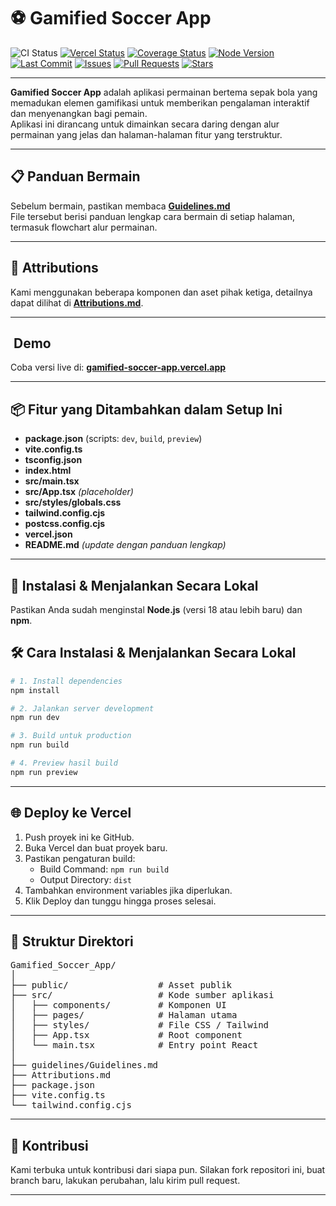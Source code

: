 # ⚽ Gamified Soccer App
![CI Status](https://github.com/b46usf/Gamified_Soccer_App/actions/workflows/ci.yml/badge.svg)
[![Vercel Status](https://img.shields.io/github/deployments/b46usf/Gamified_Soccer_App/production?label=vercel&logo=vercel)](https://gamified-soccer-app.vercel.app/)
[![Coverage Status](https://img.shields.io/codecov/c/github/b46usf/Gamified_Soccer_App?logo=codecov)](https://app.codecov.io/gh/b46usf/Gamified_Soccer_App)
[![Node Version](https://img.shields.io/badge/node-%3E%3D18-green?logo=node.js)](https://nodejs.org/)
[![Last Commit](https://img.shields.io/github/last-commit/b46usf/Gamified_Soccer_App)](https://github.com/b46usf/Gamified_Soccer_App/commits/main)
[![Issues](https://img.shields.io/github/issues/b46usf/Gamified_Soccer_App)](https://github.com/b46usf/Gamified_Soccer_App/issues)
[![Pull Requests](https://img.shields.io/github/issues-pr/b46usf/Gamified_Soccer_App)](https://github.com/b46usf/Gamified_Soccer_App/pulls)
[![Stars](https://img.shields.io/github/stars/b46usf/Gamified_Soccer_App)](https://github.com/b46usf/Gamified_Soccer_App/stargazers)

---

**Gamified Soccer App** adalah aplikasi permainan bertema sepak bola yang memadukan elemen gamifikasi untuk memberikan pengalaman interaktif dan menyenangkan bagi pemain.  
Aplikasi ini dirancang untuk dimainkan secara daring dengan alur permainan yang jelas dan halaman-halaman fitur yang terstruktur.

---

## 📋 Panduan Bermain

Sebelum bermain, pastikan membaca [**Guidelines.md**](guidelines/Guidelines.md)  
File tersebut berisi panduan lengkap cara bermain di setiap halaman, termasuk flowchart alur permainan.

---

## 📜 Attributions

Kami menggunakan beberapa komponen dan aset pihak ketiga, detailnya dapat dilihat di [**Attributions.md**](Attributions.md).

---

## ​ Demo
Coba versi live di: **[gamified-soccer-app.vercel.app](https://gamified-soccer-app.vercel.app/)**

---

## 📦 Fitur yang Ditambahkan dalam Setup Ini

- **package.json** (scripts: `dev`, `build`, `preview`)
- **vite.config.ts**
- **tsconfig.json**
- **index.html**
- **src/main.tsx**
- **src/App.tsx** *(placeholder)*
- **src/styles/globals.css**
- **tailwind.config.cjs**
- **postcss.config.cjs**
- **vercel.json**
- **README.md** *(update dengan panduan lengkap)*

---

## 🚀 Instalasi & Menjalankan Secara Lokal

Pastikan Anda sudah menginstal **Node.js** (versi 18 atau lebih baru) dan **npm**.

## 🛠 Cara Instalasi & Menjalankan Secara Lokal

```bash
# 1. Install dependencies
npm install

# 2. Jalankan server development
npm run dev

# 3. Build untuk production
npm run build

# 4. Preview hasil build
npm run preview
```
---

## 🌐 Deploy ke Vercel

1. Push proyek ini ke GitHub.
2. Buka Vercel dan buat proyek baru.
3. Pastikan pengaturan build:
   - Build Command: `npm run build`
   - Output Directory: `dist`
4. Tambahkan environment variables jika diperlukan.
5. Klik Deploy dan tunggu hingga proses selesai.

---

## 📂 Struktur Direktori

<pre>
Gamified_Soccer_App/
│
├── public/                 # Asset publik
├── src/                    # Kode sumber aplikasi
│   ├── components/         # Komponen UI
│   ├── pages/              # Halaman utama
│   ├── styles/             # File CSS / Tailwind
│   ├── App.tsx             # Root component
│   └── main.tsx            # Entry point React
│
├── guidelines/Guidelines.md
├── Attributions.md
├── package.json
├── vite.config.ts
└── tailwind.config.cjs
</pre>

---

## 🤝 Kontribusi
Kami terbuka untuk kontribusi dari siapa pun.
Silakan fork repositori ini, buat branch baru, lakukan perubahan, lalu kirim pull request.

---

